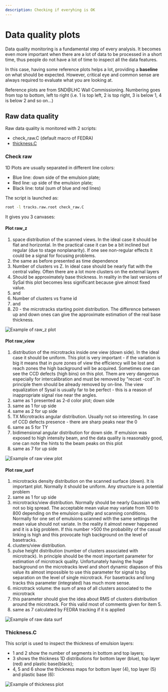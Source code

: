 ```yaml
---
description: Checking if everyhing is OK
---
```


# Data quality plots

Data quality monitoring is a fundamental step of every analysis. It becomes even more important when there are a lot of data to be processed in a short time, thus people do not have a lot of time to inspect all the data features.

In this case, having some reference plots helps a lot, providing a **baseline** on what should be expected. However, critical eye and common sense are always required to evaluate what you are looking at.

Reference plots are from SND@LHC Wall Commissioning. Numbering goes from top to bottom, left to right (i.e. 1 is top left, 2 is top right, 3 is below 1, 4 is below 2 and so on...)

## Raw data quality

Raw data quality is monitored with 2 scripts:

* check\_raw.C (default macro of FEDRA)
* [thickness.C](https://github.com/antonioiuliano2/macros-snd/blob/master/FEDRA/thickness.C)

### Check raw

1D Plots are usually separated in different line colors:

* Blue line: down side of the emulsion plate;
* Red line: up side of the emulsion plate;
* Black line: total (sum of blue and red lines)

The script is launched as:

```bash
root -l tracks.raw.root check_raw.C
```

It gives you 3 canvases:

#### Plot raw\_z

1. space distribution of the scanned views. In the ideal case it should be flat and horizontal. In the practical case it can be a bit inclined but regular (due to stage nonplanarity). If one see non-regular effects it could be a signal for focusing problems.
2. the same as before presented as time dependence
3. Number of clusters vs Z. In ideal case should be nearly flat with the central valley. Often there are a lot more clusters on the external layers
4. Should be approximately base thickness. In reality in the last versions of SySal this plot becomes less significant because give almost fixed value.
5. and
6. Number of clusters vs frame id
7. and
8. Z0 - the microtracks starting point distribution. The difference between up and down ones can give the approximate estimation of the real base thickness.

![Example of raw\_z plot](../.gitbook/assets/check\_z.png)



#### Plot raw\_view

1. distribution of the microtracks inside one view (down side). In the ideal case it should be uniform. This plot is very important - if the variation is big it means that in pure zones of view the efficiency will be lost and reach zones the high background will be acquired. Sometimes one can see the CCD defects (high bins) on this plot. Them are very dangerous especially for intercalibration and must be removed by "recset -ccd". In principle them should be already removed by on-line. The view equalization of Sysal is usually far to be perfect - this is a reason of inappropriate signal rise near the angles.
2. same as 1 presented as 2-d color plot; down side
3. same as 1 for up side
4. same as 2 for up side
5. TX Microtracks angular distribution. Usually not so interesting. In case of CCD defects presence - there are sharp peaks near the 0
6. same as 5 for TY
7. bidimensional angular distribution for down side. If emulsion was exposed to high intensity beam, and the data quality is reasonably good, one can note the hints to the beam peaks on this plot
8. same as 7 for up side

![Example of raw view plot](../.gitbook/assets/check\_view.png)

#### Plot raw\_surf

1. microtracks density distribution on the scanned surface (down). It is important plot. Normally it should be uniform. Any structure is a potential problem
2. same as 1 for up side
3. microtracks/view distribution. Normally should be nearly Gaussian with not so big spread. The acceptable mean value may variate from 100 to 800 depending on the emulsion quality and scanning conditions. Normally for one set of emulsions scanned with the same settings the mean value should not variate. In the reality it almost newer happened and it is a big problem. If this number >500 the probability of the casual linking is high and this provocate high background on the level of basetracks.
4. clusters/view distribution.
5. pulse height distribution (number of clusters associated with microtrack). In principle should be the most important parameter for estimation of microtrack quality. Unfortunately having the huge background on the microtracks level and short dynamic diapason of this value its almost impossible to use this parameter for signal to bg separation on the level of single microtrack. For basetracks and long tracks this parameter (integrated) has much more sense.
6. microtrack volume: the sum of area of all clusters associated to the microtrack
7. this parameter should give the idea about RMS of clusters distribution around the microtrack. For this valid most of comments given for item 5.
8. same as 7 calculated by FEDRA tracking if it is applied

![Example of raw data surf](../.gitbook/assets/check\_surf.png)

### Thickness.C

This script is used to inspect the thickness of emulsion layers:

* 1 and 2 show the number of segments in bottom and top layers;
* 3 shows the thickness 1D distributions for bottom layer (blue), top layer (red) and plastic base(black);
* 4, 5 and 6 show the thickness maps for bottom layer (4), top layer (5) and plastic base (6):

![Example of thickness plot](../.gitbook/assets/thickness\_p003.png)

